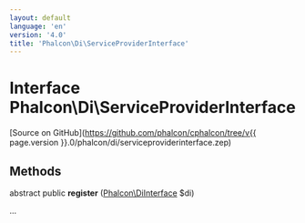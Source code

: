 ```yaml
---
layout: default
language: 'en'
version: '4.0'
title: 'Phalcon\Di\ServiceProviderInterface'
---
```


# Interface **Phalcon\Di\ServiceProviderInterface**

[Source on GitHub](https://github.com/phalcon/cphalcon/tree/v{{ page.version }}.0/phalcon/di/serviceproviderinterface.zep)

## Methods

abstract public **register** ([Phalcon\DiInterface](Phalcon_DiInterface) $di)

...